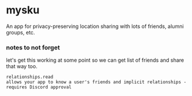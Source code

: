 # mysku

An app for privacy-preserving location sharing with lots of friends, alumni groups, etc.

### notes to not forget

let's get this working at some point so we can get list of friends and share that way too.

```
relationships.read
allows your app to know a user's friends and implicit relationships - requires Discord approval
```
